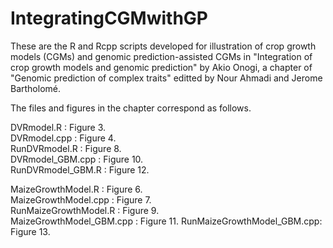 # IntegratingCGMwithGP

These are the R and Rcpp scripts developed for illustration of crop growth models (CGMs) and genomic prediction-assisted CGMs in "Integration of crop growth models and genomic prediction" by Akio Onogi, a chapter of "Genomic prediction of complex traits" editted by Nour Ahmadi and Jerome Bartholomé.  
  
The files and figures in the chapter correspond as follows.  
  
DVRmodel.R                 : Figure 3.  
DVRmodel.cpp               : Figure 4.  
RunDVRmodel.R              : Figure 8.  
DVRmodel_GBM.cpp           : Figure 10.  
RunDVRmodel_GBM.R          : Figure 12.  
  
MaizeGrowthModel.R         : Figure 6.  
MaizeGrowthModel.cpp       : Figure 7.  
RunMaizeGrowthModel.R      : Figure 9.  
MaizeGrowthModel_GBM.cpp   : Figure 11.
RunMaizeGrowthModel_GBM.cpp: Figure 13.  
